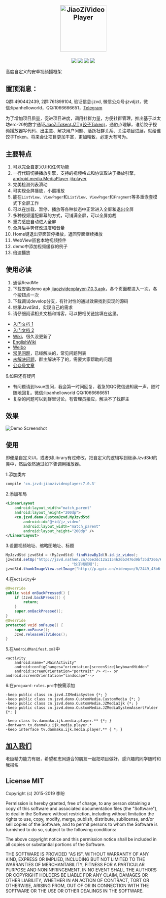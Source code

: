 <a href="https://github.com/lipangit/JiaoZiVideoPlayer" target="_blank"><p align="center"><img src="https://user-images.githubusercontent.com/2038071/42033014-0bf1c0b0-7b0e-11e8-811d-7639bcd294eb.png" alt="JiaoZiVideoPlayer" height="150px"></p></a>
--
<p align="center">
<a href="http://developer.android.com/index.html"><img src="https://img.shields.io/badge/platform-android-green.svg"></a>
<a href="http://search.maven.org/#artifactdetails%7Ccn.jzvd%7Cjiaozivideoplayer%7C5.8.2%7Caar"><img src="https://img.shields.io/badge/Maven%20Central-7.0.3-green.svg"></a>
<a href="http://choosealicense.com/licenses/mit/"><img src="https://img.shields.io/badge/license-MIT-green.svg"></a>
<a href="https://android-arsenal.com/details/1/3269"><img src="https://img.shields.io/badge/Android%20Arsenal-jiaozivideoplayer-green.svg?style=true"></a>
</p>

高度自定义的安卓视频播框架

## 置顶消息：

Q群:490442439, 2群:761899104, 验证信息:jzvd, 微信公众号:jzvdjzt，微信:lipanhelloworld，QQ:1066666651，[Telegram](https://t.me/jiaozitoken)

为了增加项目质量，促进项目进度，调用社群力量，方便社群管理，推出基于以太坊erc-20的数字通证[JiaoZiToken(JZT)(饺子Token)](https://github.com/lipangit/JZT)，通俗点理解，谁给饺子视频播放器写代码、出主意、解决用户问题、活跃社群关系、关注项目进展，就给谁饺子Token。将来会让项目更加丰富，更加精致，必定大有可为。

## 主要特点

1. 可以完全自定义UI和任何功能
2. 一行代码切换播放引擎，支持的视频格式和协议取决于播放引擎，[android.media.MediaPlayer](https://developer.android.com/guide/topics/media/media-formats.html) [ijkplayer](https://github.com/Bilibili/ijkplayer)
3. 完美检测列表滑动
4. 可实现全屏播放，小窗播放
5. 能在`ListView`、`ViewPager`和`ListView`、`ViewPager`和`Fragment`等多重嵌套模式下全屏工作
6. 可以在加载、暂停、播放等各种状态中正常进入全屏和退出全屏
7. 多种视频适配屏幕的方式，可铺满全屏，可以全屏剪裁
8. 重力感应自动进入全屏
9. 全屏后手势修改进度和音量
10. Home键退出界面暂停播放，返回界面继续播放
11. WebView嵌套本地视频控件
12. demo中添加视频缓存的例子
13. 倍速播放

## 使用必读

1. 通读ReadMe
2. 下载安装demo apk [jiaozivideoplayer-7.0.3.apk](https://github.com/lipangit/JiaoZiVideoPlayer/releases/download/v7.0.3/jiaozivideoplayer-7.0.3.apk)，各个页面都进入一次，各个按钮点一次
3. 下载调试develop分支，有针对性的通过效果找到实现的源码
4. 继承JzvdStd，实现自己的需求
5. 请仔细阅读相关文档和博客，可以把相关链接填在这里。

- [入门文档 1](https://juejin.im/entry/5cb838b5518825186d65430a)
- [入门文档 2](https://shimo.im/docs/xj5F85W1gqEEBXRJ)
- [Wiki](https://github.com/lipangit/JiaoZiVideoPlayer/wiki)，很久没更新了
- [EnglishWiki](https://github.com/felipetorres/VideoPlayer-Wiki)
- [Weibo](http://weibo.com/2342820395/profile?topnav=1&wvr=6&is_all=1)
- [常见问题](https://github.com/lipangit/JiaoZiVideoPlayer/wiki/常见问题)，已经解决的，常见问题列表
- [未解决问题](https://github.com/lipangit/JiaoZiVideoPlayer/wiki/未解决问题)，群主解决不了的，需要大家帮助的问题
- [公众号文章](https://github.com/lipangit/JiaoZiVideoPlayer/wiki/%E5%85%AC%E4%BC%97%E5%8F%B7%E6%96%87%E7%AB%A0)

6.如果还有疑问

* 有问题请到Issue提问，我会第一时间回复，着急的QQ微信通知我一声，随时随地回复。微信:lipanhelloworld QQ:1066666651
* 复杂的问题可以到群里讨论，有管理员接应，解决不了找群主

## 效果

![Demo Screenshot][1]

## 使用

即便是自定义UI，或者对Library有过修改，把自定义的逻辑写到继承JzvdStd的类中，然后依然通过如下骤调用播放器。

1.添加类库
```gradle
compile 'cn.jzvd:jiaozivideoplayer:7.0.3'
```

2.添加布局
```xml
<LinearLayout
    android:layout_width="match_parent"
    android:layout_height="200dp">
    <cn.jzvd.demo.CustomJzvd.MyJzvdStd
        android:id="@+id/jz_video"
        android:layout_width="match_parent"
        android:layout_height="200dp" />
</LinearLayout>
```

3.设置视频地址、缩略图地址、标题
```java
MyJzvdStd jzvdStd = (MyJzvdStd) findViewById(R.id.jz_video);
jzvdStd.setUp("http://jzvd.nathen.cn/c6e3dc12a1154626b3476d9bf3bd7266/6b56c5f0dc31428083757a45764763b0-5287d2089db37e62345123a1be272f8b.mp4"
                            , "饺子闭眼睛");
jzvdStd.thumbImageView.setImage("http://p.qpic.cn/videoyun/0/2449_43b6f696980311e59ed467f22794e792_1/640");
```

4.在`Activity`中
```java
@Override
public void onBackPressed() {
    if (Jzvd.backPress()) {
        return;
    }
    super.onBackPressed();
}
@Override
protected void onPause() {
    super.onPause();
    Jzvd.releaseAllVideos();
}
```

5.在`AndroidManifest.xml`中
```
<activity
    android:name=".MainActivity"
    android:configChanges="orientation|screenSize|keyboardHidden"
    android:screenOrientation="portrait" /> <!-- or android:screenOrientation="landscape"-->
```

6.在`proguard-rules.pro`中按需添加
```
-keep public class cn.jzvd.JZMediaSystem {*; }
-keep public class cn.jzvd.demo.CustomMedia.CustomMedia {*; }
-keep public class cn.jzvd.demo.CustomMedia.JZMediaIjk {*; }
-keep public class cn.jzvd.demo.CustomMedia.JZMediaSystemAssertFolder {*; }

-keep class tv.danmaku.ijk.media.player.** {*; }
-dontwarn tv.danmaku.ijk.media.player.*
-keep interface tv.danmaku.ijk.media.player.** { *; }
```



## [加入我们](https://github.com/lipangit/JiaoZiVideoPlayer/wiki/加入我们) 

老臣精力能力有限，希望和志同道合的朋友一起把项目做好，感兴趣的同学随时和我报名


## License MIT

Copyright (c) 2015-2019 李盼

Permission is hereby granted, free of charge, to any person obtaining a copy of this software and associated documentation files (the "Software"), to deal in the Software without restriction, including without limitation the rights to use, copy, modify, merge, publish, distribute, sublicense, and/or sell copies of the Software, and to permit persons to whom the Software is furnished to do so, subject to the following conditions:

The above copyright notice and this permission notice shall be included in all copies or substantial portions of the Software.

THE SOFTWARE IS PROVIDED "AS IS", WITHOUT WARRANTY OF ANY KIND, EXPRESS OR IMPLIED, INCLUDING BUT NOT LIMITED TO THE WARRANTIES OF MERCHANTABILITY, FITNESS FOR A PARTICULAR PURPOSE AND NONINFRINGEMENT. IN NO EVENT SHALL THE AUTHORS OR COPYRIGHT HOLDERS BE LIABLE FOR ANY CLAIM, DAMAGES OR OTHER LIABILITY, WHETHER IN AN ACTION OF CONTRACT, TORT OR OTHERWISE, ARISING FROM, OUT OF OR IN CONNECTION WITH THE SOFTWARE OR THE USE OR OTHER DEALINGS IN THE SOFTWARE.

[1]: https://user-images.githubusercontent.com/2038071/31045150-a077cc8a-a5a2-11e7-8dc2-7a0e3a9f3e62.jpg